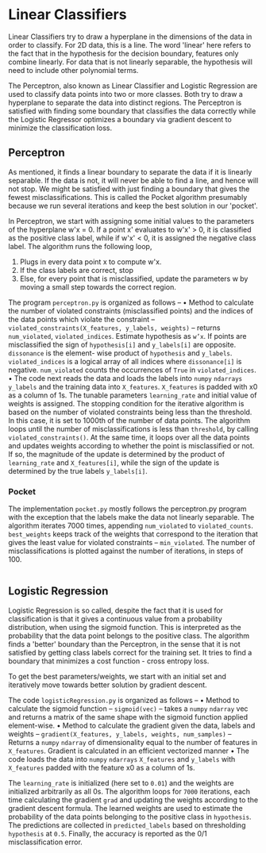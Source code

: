 # Linear Classifiers

Linear Classifiers try to draw a hyperplane in the dimensions of the data in order to classify. For 2D data, this is a line. The word 'linear' here refers to the fact that in the hypothesis for the decision boundary, features only combine linearly. For data that is not linearly separable, the hypothesis will need to include other polynomial terms.

The Perceptron, also known as Linear Classifier and Logistic Regression are used to classify data points into two or more classes. Both try to draw a hyperplane to separate the data into distinct regions. The Perceptron is satisfied with finding some boundary that classifies the data correctly while the Logistic Regressor optimizes a boundary via gradient descent to minimize the classification loss. 

## Perceptron

As mentioned, it finds a linear boundary to separate the data if it is linearly separable. If the data is not, it will never be able to find a line, and hence will not stop. We might be satisfied with just finding a boundary that gives the fewest misclassifications. This is called the Pocket algorithm presumably because we run several iterations and keep the best solution in our 'pocket'.

In Perceptron, we start with assigning some initial values to the parameters of the hyperplane w'x = 0. If a point x' evaluates to w'x' > 0, it is classified as the positive class label, while if w'x' < 0, it is assigned the negative class label. 
The algorithm runs the following loop, 
1. Plugs in every data point x to compute w'x.
2. If the class labels are correct, stop
3. Else, for every point that is misclassified, update the parameters w by moving a small step towards the correct region.

The program `perceptron.py` is organized as follows –
• Method to calculate the number of violated constraints (misclassified points) and the indices of the data points which violate the constraint – `violated_constraints(X_features, y_labels, weights)` – returns `num_violated`, `violated_indices`.
Estimate hypothesis as `w’x`. If points are misclassified the sign of `hypothesis[i]` and `y_labels[i]` are opposite. `dissonance` is the element- wise product of `hypothesis` and `y_labels`. `violated_indices` is a logical array of all indices where `dissonance[i]` is negative. `num_violated` counts the occurrences of `True` in `violated_indices`.
• The code next reads the data and loads the labels into `numpy` `ndarrays` `y_labels` and the training data into `X_features`. `X_features` is padded with x0 as a column of 1s.
The tunable parameters `learning_rate` and initial value of weights is assigned.
The stopping condition for the iterative algorithm is based on the number of violated constraints being less than the threshold. In this case, it is set to 1000th of the number of data points.
The algorithm loops until the number of misclassifications is less than `threshold`, by calling `violated_constraints()`. At the same time, it loops over all the data points and updates weights according to whether the point is misclassified or not. If so, the magnitude of the update is determined by the product of `learning_rate` and `X_features[i]`, while the sign of the update is determined by the true labels `y_labels[i]`.

### Pocket

The implementation `pocket.py` mostly follows the perceptron.py program with the exception that the labels make the data not linearly separable. The algorithm iterates 7000 times, appending `num_violated` to `violated_counts`. `best_weights` keeps track of the weights that correspond to the iteration that gives the least value for violated constraints – `min_violated`. The number of misclassifications is plotted against the number of iterations, in steps of 100.

![]()

## Logistic Regression

Logistic Regression is so called, despite the fact that it is used for classification is that it gives a continuous value from a probability distribution, when using the sigmoid function. This is interpreted as the probability that the data point belongs to the positive class. The algorithm finds a 'better' boundary than the Perceptron, in the sense that it is not satisfied by getting class labels correct for the training set. It tries to find a boundary that minimizes a cost function - cross entropy loss.

To get the best parameters/weights, we start with an initial set and iteratively move towards better solution by gradient descent.

The code `logisticRegression.py` is organized as follows –
• Method to calculate the sigmoid function –
`sigmoid(vec)` – takes a `numpy` `ndarray` vec and returns a matrix of the same shape with the sigmoid function applied element-wise.
• Method to calculate the gradient given the data, labels and weights – `gradient(X_features, y_labels, weights, num_samples)` – Returns a `numpy` `ndarray` of dimensionality equal to the number of features in `X_features`. Gradient is calculated in an efficient vectorized manner
• The code loads the data into `numpy` `ndarrays` `X_features` and `y_labels`
with `X_features` padded with the feature x0 as a column of 1s.

The `learning_rate` is initialized (here set to `0.01`) and the weights are initialized arbitrarily as all 0s.
The algorithm loops for `7000` iterations, each time calculating the gradient `grad` and updating the weights according to the gradient descent formula.
The learned weights are used to estimate the probability of the data points belonging to the positive class in `hypothesis`. The predictions are collected in `predicted_labels` based on thresholding `hypothesis` at `0.5`.
Finally, the accuracy is reported as the 0/1 misclassification error.



